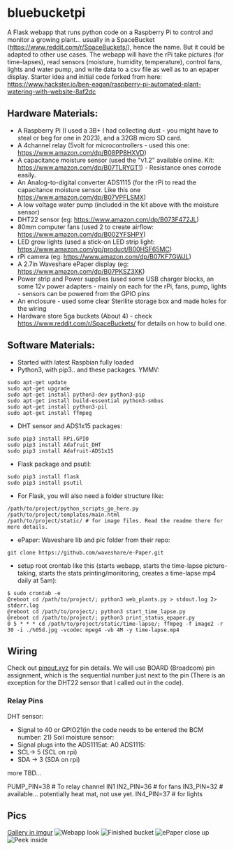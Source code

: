 # bluebucketpi

A Flask webapp that runs python code on a Raspberry Pi to control and monitor a growing plant... usually in a SpaceBucket (https://www.reddit.com/r/SpaceBuckets/), hence the name. But it could be adapted to other use cases.
The webapp will have the rPi take pictures (for time-lapses), read sensors (moisture, humidity, temperature), control fans, lights and water pump, and write data to a csv file as well as to an epaper display.
Starter idea and initial code forked from here: https://www.hackster.io/ben-eagan/raspberry-pi-automated-plant-watering-with-website-8af2dc

## Hardware Materials:
- A Raspberry Pi (I used a 3B+ I had collecting dust - you might have to steal or beg for one in 2023), and a 32GB micro SD card.
- A 4channel relay (5volt for microcontrollers - used this one: https://www.amazon.com/dp/B08PP8HXVD)
- A capacitance moisture sensor (used the "v1.2" available online. Kit: https://www.amazon.com/dp/B07TLRYGT1) - Resistance ones corrode easily.
- An Analog-to-digital converter ADS1115 (for the rPi to read the capacitance moisture sensor. Like this one https://www.amazon.com/dp/B07VPFLSMX)
- A low voltage water pump (included in the kit above with the moisture sensor)
- DHT22 sensor (eg: https://www.amazon.com/dp/B073F472JL)
- 80mm computer fans (used 2 to create airflow: https://www.amazon.com/dp/B002YFSHPY)
- LED grow lights (used a stick-on LED strip light: https://www.amazon.com/gp/product/B00HSF65MC)
- rPi camera (eg: https://www.amazon.com/dp/B07KF7GWJL)
- A 2.7in Waveshare ePaper display (eg: https://www.amazon.com/dp/B07PKSZ3XK)
- Power strip and Power supplies (used some USB charger blocks, an some 12v power adapters - mainly on each for the rPi, fans, pump, lights - sensors can be powered from the GPIO pins
- An enclosure - used some clear Sterilite storage box and made holes for the wiring
- Hardware store 5ga buckets (About 4) - check https://www.reddit.com/r/SpaceBuckets/ for details on how to build one.


## Software Materials:
- Started with latest Raspbian fully loaded
- Python3, with pip3.. and these packages. YMMV:
 ```
sudo apt-get update
sudo apt-get upgrade
sudo apt-get install python3-dev python3-pip
sudo apt-get install build-essential python3-smbus
sudo apt-get install python3-pil
sudo apt-get install ffmpeg
```
- DHT sensor and ADS1x15 packages:
```
sudo pip3 install RPi.GPIO
sudo pip3 install Adafruit_DHT
sudo pip3 install Adafruit-ADS1x15
```
- Flask package and psutil:
```
sudo pip3 install flask
sudo pip3 install psutil
```
- For Flask, you will also need a folder structure like:
```
/path/to/project/python_scripts_go_here.py
/path/to/project/templates/main.html
/path/to/project/static/ # for image files. Read the readme there for more details.
```
- ePaper: Waveshare lib and pic folder from their repo: 
```
git clone https://github.com/waveshare/e-Paper.git
```
- setup root crontab like this (starts webapp, starts the time-lapse picture-taking, starts the stats printing/monitoring, creates a time-lapse mp4 daily at 5am):
```
$ sudo crontab -e
@reboot cd /path/to/project/; python3 web_plants.py > stdout.log 2> stderr.log
@reboot cd /path/to/project/; python3 start_time_lapse.py
@reboot cd /path/to/project/; python3 print_status_epaper.py
0 5 * * * cd /path/to/project/static/time-lapse/; ffmpeg -f image2 -r 30 -i ./%05d.jpg -vcodec mpeg4 -vb 4M -y time-lapse.mp4
```

## Wiring

Check out [pinout.xyz](https://pinout.xyz/) for pin details. We will use BOARD (Broadcom) pin assignment, which is the sequential number just next to the pin (There is an exception for the DHT22 sensor that I called out in the code).

### Relay Pins

DHT sensor: 
 - Signal to 40 or GPIO21(in the code needs to be entered the BCM number: 21)
Soil moisture sensor: 
 - Signal plugs into the ADS1115at: A0
ADS1115: 
 - SCL-> 5 (SCL on rpi)
 - SDA -> 3 (SDA on rpi)


more TBD...

PUMP_PIN=38 # To relay channel IN1
IN2_PIN=36 # for fans
IN3_PIN=32 # available... potentially heat mat, not use yet.
IN4_PIN=37 # for lights




## Pics
[Gallery in imgur](https://imgur.com/gallery/pSPXdEN)
![Webapp look](https://imgur.com/jHOXhhz.png)
![Finished bucket](https://i.imgur.com/wbZTlzX.jpeg)
![ePaper close up](https://i.imgur.com/bZjFKMB.jpeg)
![Peek inside](https://i.imgur.com/DYzQEvk.jpeg)
